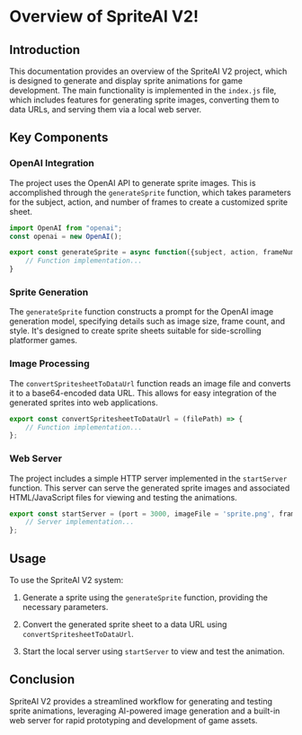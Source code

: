 # Overview of SpriteAI V2!

## Introduction

This documentation provides an overview of the SpriteAI V2 project, which is designed to generate and display sprite animations for game development. The main functionality is implemented in the `index.js` file, which includes features for generating sprite images, converting them to data URLs, and serving them via a local web server.

## Key Components

### OpenAI Integration

The project uses the OpenAI API to generate sprite images. This is accomplished through the `generateSprite` function, which takes parameters for the subject, action, and number of frames to create a customized sprite sheet.

```javascript
import OpenAI from "openai";
const openai = new OpenAI();

export const generateSprite = async function({subject, action, frameNumber}) {
    // Function implementation...
}
```

### Sprite Generation

The `generateSprite` function constructs a prompt for the OpenAI image generation model, specifying details such as image size, frame count, and style. It's designed to create sprite sheets suitable for side-scrolling platformer games.

### Image Processing

The `convertSpritesheetToDataUrl` function reads an image file and converts it to a base64-encoded data URL. This allows for easy integration of the generated sprites into web applications.

```javascript
export const convertSpritesheetToDataUrl = (filePath) => {
    // Function implementation...
};
```

### Web Server

The project includes a simple HTTP server implemented in the `startServer` function. This server can serve the generated sprite images and associated HTML/JavaScript files for viewing and testing the animations.

```javascript
export const startServer = (port = 3000, imageFile = 'sprite.png', frameCount = 12) => {
    // Server implementation...
};
```

## Usage

To use the SpriteAI V2 system:

1. Generate a sprite using the `generateSprite` function, providing the necessary parameters.

2. Convert the generated sprite sheet to a data URL using `convertSpritesheetToDataUrl`.

3. Start the local server using `startServer` to view and test the animation.

## Conclusion

SpriteAI V2 provides a streamlined workflow for generating and testing sprite animations, leveraging AI-powered image generation and a built-in web server for rapid prototyping and development of game assets.
